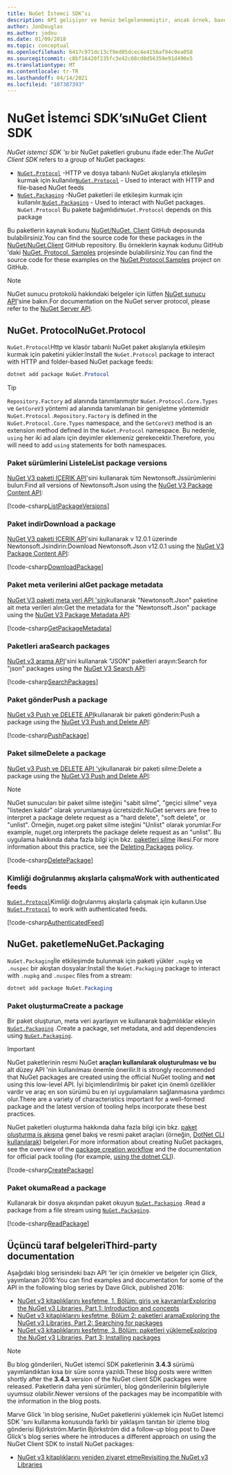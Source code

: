 ```yaml
---
title: NuGet İstemci SDK’sı
description: API gelişiyor ve henüz belgelenmemiştir, ancak örnek, bave Glick 'in blogundan bulunabilir.
author: JonDouglas
ms.author: jodou
ms.date: 01/09/2018
ms.topic: conceptual
ms.openlocfilehash: 6417c971dc13cf9ed05dcec4e4156af94c0ea058
ms.sourcegitcommit: c8bf16420f235fc3e42c08cd0d56359e91d490e5
ms.translationtype: MT
ms.contentlocale: tr-TR
ms.lasthandoff: 04/14/2021
ms.locfileid: "107387393"
---
```

# <a name="nuget-client-sdk"></a><span data-ttu-id="ddbd8-103">NuGet İstemci SDK’sı</span><span class="sxs-lookup"><span data-stu-id="ddbd8-103">NuGet Client SDK</span></span>

<span data-ttu-id="ddbd8-104">*NuGet istemci SDK 'sı* bir NuGet paketleri grubunu ifade eder:</span><span class="sxs-lookup"><span data-stu-id="ddbd8-104">The *NuGet Client SDK* refers to a group of NuGet packages:</span></span>

* <span data-ttu-id="ddbd8-105">[`NuGet.Protocol`](https://www.nuget.org/packages/NuGet.Protocol) -HTTP ve dosya tabanlı NuGet akışlarıyla etkileşim kurmak için kullanılır</span><span class="sxs-lookup"><span data-stu-id="ddbd8-105">[`NuGet.Protocol`](https://www.nuget.org/packages/NuGet.Protocol) - Used to interact with HTTP and file-based NuGet feeds</span></span>
* <span data-ttu-id="ddbd8-106">[`NuGet.Packaging`](https://www.nuget.org/packages/NuGet.Packaging) -NuGet paketleri ile etkileşim kurmak için kullanılır.</span><span class="sxs-lookup"><span data-stu-id="ddbd8-106">[`NuGet.Packaging`](https://www.nuget.org/packages/NuGet.Packaging) - Used to interact with NuGet packages.</span></span> <span data-ttu-id="ddbd8-107">`NuGet.Protocol` Bu pakete bağımlıdır</span><span class="sxs-lookup"><span data-stu-id="ddbd8-107">`NuGet.Protocol` depends on this package</span></span>

<span data-ttu-id="ddbd8-108">Bu paketlerin kaynak kodunu [NuGet/NuGet. Client](https://github.com/NuGet/NuGet.Client) GitHub deposunda bulabilirsiniz.</span><span class="sxs-lookup"><span data-stu-id="ddbd8-108">You can find the source code for these packages in the [NuGet/NuGet.Client](https://github.com/NuGet/NuGet.Client) GitHub repository.</span></span>
<span data-ttu-id="ddbd8-109">Bu örneklerin kaynak kodunu GitHub 'daki [NuGet. Protocol. Samples](https://github.com/NuGet/Samples/tree/main/NuGetProtocolSamples) projesinde bulabilirsiniz.</span><span class="sxs-lookup"><span data-stu-id="ddbd8-109">You can find the source code for these examples on the [NuGet.Protocol.Samples](https://github.com/NuGet/Samples/tree/main/NuGetProtocolSamples) project on GitHub.</span></span>

> [!Note]
> <span data-ttu-id="ddbd8-110">NuGet sunucu protokolü hakkındaki belgeler için lütfen [NuGet sunucu API](~/api/overview.md)'sine bakın.</span><span class="sxs-lookup"><span data-stu-id="ddbd8-110">For documentation on the NuGet server protocol, please refer to the [NuGet Server API](~/api/overview.md).</span></span>

## <a name="nugetprotocol"></a><span data-ttu-id="ddbd8-111">NuGet. Protocol</span><span class="sxs-lookup"><span data-stu-id="ddbd8-111">NuGet.Protocol</span></span>

<span data-ttu-id="ddbd8-112">`NuGet.Protocol`Http ve klasör tabanlı NuGet paket akışlarıyla etkileşim kurmak için paketini yükler:</span><span class="sxs-lookup"><span data-stu-id="ddbd8-112">Install the `NuGet.Protocol` package to interact with HTTP and folder-based NuGet package feeds:</span></span>

```ps1
dotnet add package NuGet.Protocol
```

> [!Tip]
> <span data-ttu-id="ddbd8-113">`Repository.Factory` ad alanında tanımlanmıştır `NuGet.Protocol.Core.Types` ve `GetCoreV3` yöntemi ad alanında tanımlanan bir genişletme yöntemidir `NuGet.Protocol` .</span><span class="sxs-lookup"><span data-stu-id="ddbd8-113">`Repository.Factory` is defined in the `NuGet.Protocol.Core.Types` namespace, and the `GetCoreV3` method is an extension method defined in the `NuGet.Protocol` namespace.</span></span> <span data-ttu-id="ddbd8-114">Bu nedenle, `using` her iki ad alanı için deyimler eklemeniz gerekecektir.</span><span class="sxs-lookup"><span data-stu-id="ddbd8-114">Therefore, you will need to add `using` statements for both namespaces.</span></span>

### <a name="list-package-versions"></a><span data-ttu-id="ddbd8-115">Paket sürümlerini Listele</span><span class="sxs-lookup"><span data-stu-id="ddbd8-115">List package versions</span></span>

<span data-ttu-id="ddbd8-116">[NuGet V3 paketi IÇERIK API](../api/package-base-address-resource.md#enumerate-package-versions)'sini kullanarak tüm Newtonsoft.Jssürümlerini bulun:</span><span class="sxs-lookup"><span data-stu-id="ddbd8-116">Find all versions of Newtonsoft.Json using the [NuGet V3 Package Content API](../api/package-base-address-resource.md#enumerate-package-versions):</span></span>

[!code-csharp[ListPackageVersions](~/../nuget-samples/NuGetProtocolSamples/Program.cs?name=ListPackageVersions)]

### <a name="download-a-package"></a><span data-ttu-id="ddbd8-117">Paket indir</span><span class="sxs-lookup"><span data-stu-id="ddbd8-117">Download a package</span></span>

<span data-ttu-id="ddbd8-118">[NuGet V3 paketi IÇERIK API](../api/package-base-address-resource.md)'sini kullanarak v 12.0.1 üzerinde Newtonsoft.Jsindirin:</span><span class="sxs-lookup"><span data-stu-id="ddbd8-118">Download Newtonsoft.Json v12.0.1 using the [NuGet V3 Package Content API](../api/package-base-address-resource.md):</span></span>

[!code-csharp[DownloadPackage](~/../nuget-samples/NuGetProtocolSamples/Program.cs?name=DownloadPackage)]

### <a name="get-package-metadata"></a><span data-ttu-id="ddbd8-119">Paket meta verilerini al</span><span class="sxs-lookup"><span data-stu-id="ddbd8-119">Get package metadata</span></span>

<span data-ttu-id="ddbd8-120">[NuGet V3 paketi meta veri API 'sini](../api/registration-base-url-resource.md)kullanarak "Newtonsoft.Json" paketine ait meta verileri alın:</span><span class="sxs-lookup"><span data-stu-id="ddbd8-120">Get the metadata for the "Newtonsoft.Json" package using the [NuGet V3 Package Metadata API](../api/registration-base-url-resource.md):</span></span>

[!code-csharp[GetPackageMetadata](~/../nuget-samples/NuGetProtocolSamples/Program.cs?name=GetPackageMetadata)]

### <a name="search-packages"></a><span data-ttu-id="ddbd8-121">Paketleri ara</span><span class="sxs-lookup"><span data-stu-id="ddbd8-121">Search packages</span></span>

<span data-ttu-id="ddbd8-122">[NuGet v3 arama API](../api/search-query-service-resource.md)'sini kullanarak "JSON" paketleri arayın:</span><span class="sxs-lookup"><span data-stu-id="ddbd8-122">Search for "json" packages using the [NuGet V3 Search API](../api/search-query-service-resource.md):</span></span>

[!code-csharp[SearchPackages](~/../nuget-samples/NuGetProtocolSamples/Program.cs?name=SearchPackages)]

### <a name="push-a-package"></a><span data-ttu-id="ddbd8-123">Paket gönder</span><span class="sxs-lookup"><span data-stu-id="ddbd8-123">Push a package</span></span>

<span data-ttu-id="ddbd8-124">[NuGet v3 Push ve DELETE API](../api/package-publish-resource.md)kullanarak bir paketi gönderin:</span><span class="sxs-lookup"><span data-stu-id="ddbd8-124">Push a package using the [NuGet V3 Push and Delete API](../api/package-publish-resource.md):</span></span>

[!code-csharp[PushPackage](~/../nuget-samples/NuGetProtocolSamples/Program.cs?name=PushPackage)]

### <a name="delete-a-package"></a><span data-ttu-id="ddbd8-125">Paket silme</span><span class="sxs-lookup"><span data-stu-id="ddbd8-125">Delete a package</span></span>

<span data-ttu-id="ddbd8-126">[NuGet v3 Push ve DELETE API 'yi](../api/package-publish-resource.md)kullanarak bir paketi silme:</span><span class="sxs-lookup"><span data-stu-id="ddbd8-126">Delete a package using the [NuGet V3 Push and Delete API](../api/package-publish-resource.md):</span></span>

> [!Note]
> <span data-ttu-id="ddbd8-127">NuGet sunucuları bir paket silme isteğini "sabit silme", "geçici silme" veya "listeden kaldır" olarak yorumlamaya ücretsizdir.</span><span class="sxs-lookup"><span data-stu-id="ddbd8-127">NuGet servers are free to interpret a package delete request as a "hard delete", "soft delete", or "unlist".</span></span>
> <span data-ttu-id="ddbd8-128">Örneğin, nuget.org paket silme isteğini "Unlist" olarak yorumlar.</span><span class="sxs-lookup"><span data-stu-id="ddbd8-128">For example, nuget.org interprets the package delete request as an "unlist".</span></span> <span data-ttu-id="ddbd8-129">Bu uygulama hakkında daha fazla bilgi için bkz. [paketleri silme](../nuget-org/policies/deleting-packages.md) ilkesi.</span><span class="sxs-lookup"><span data-stu-id="ddbd8-129">For more information about this practice, see the [Deleting Packages](../nuget-org/policies/deleting-packages.md) policy.</span></span>

[!code-csharp[DeletePackage](~/../nuget-samples/NuGetProtocolSamples/Program.cs?name=DeletePackage)]

### <a name="work-with-authenticated-feeds"></a><span data-ttu-id="ddbd8-130">Kimliği doğrulanmış akışlarla çalışma</span><span class="sxs-lookup"><span data-stu-id="ddbd8-130">Work with authenticated feeds</span></span>

<span data-ttu-id="ddbd8-131">[`NuGet.Protocol`](https://www.nuget.org/packages/NuGet.Protocol)Kimliği doğrulanmış akışlarla çalışmak için kullanın.</span><span class="sxs-lookup"><span data-stu-id="ddbd8-131">Use [`NuGet.Protocol`](https://www.nuget.org/packages/NuGet.Protocol) to work with authenticated feeds.</span></span>

[!code-csharp[AuthenticatedFeed](~/../nuget-samples/NuGetProtocolSamples/Program.cs?name=AuthenticatedFeed)]

## <a name="nugetpackaging"></a><span data-ttu-id="ddbd8-132">NuGet. paketleme</span><span class="sxs-lookup"><span data-stu-id="ddbd8-132">NuGet.Packaging</span></span>

<span data-ttu-id="ddbd8-133">`NuGet.Packaging`İle etkileşimde bulunmak için paketi yükler `.nupkg` ve `.nuspec` bir akıştan dosyalar:</span><span class="sxs-lookup"><span data-stu-id="ddbd8-133">Install the `NuGet.Packaging` package to interact with `.nupkg` and `.nuspec` files from a stream:</span></span>

```ps1
dotnet add package NuGet.Packaging
```

### <a name="create-a-package"></a><span data-ttu-id="ddbd8-134">Paket oluşturma</span><span class="sxs-lookup"><span data-stu-id="ddbd8-134">Create a package</span></span>

<span data-ttu-id="ddbd8-135">Bir paket oluşturun, meta veri ayarlayın ve kullanarak bağımlılıklar ekleyin [`NuGet.Packaging`](https://www.nuget.org/packages/NuGet.Packaging) .</span><span class="sxs-lookup"><span data-stu-id="ddbd8-135">Create a package, set metadata, and add dependencies using [`NuGet.Packaging`](https://www.nuget.org/packages/NuGet.Packaging).</span></span>

> [!IMPORTANT]
> <span data-ttu-id="ddbd8-136">NuGet paketlerinin resmi NuGet **araçları kullanılarak oluşturulması ve bu** alt düzey API 'nin kullanılması önemle önerilir.</span><span class="sxs-lookup"><span data-stu-id="ddbd8-136">It is strongly recommended that NuGet packages are created using the official NuGet tooling and **not** using this low-level API.</span></span> <span data-ttu-id="ddbd8-137">İyi biçimlendirilmiş bir paket için önemli özellikler vardır ve araç en son sürümü bu en iyi uygulamaların sağlanmasına yardımcı olur.</span><span class="sxs-lookup"><span data-stu-id="ddbd8-137">There are a variety of characteristics important for a well-formed package and the latest version of tooling helps incorporate these best practices.</span></span>
> 
> <span data-ttu-id="ddbd8-138">NuGet paketleri oluşturma hakkında daha fazla bilgi için bkz. [paket oluşturma iş akışına](../create-packages/overview-and-workflow.md) genel bakış ve resmi paket araçları (örneğin, [DotNet CLI kullanılarak](../create-packages/creating-a-package-dotnet-cli.md)) belgeleri.</span><span class="sxs-lookup"><span data-stu-id="ddbd8-138">For more information about creating NuGet packages, see the overview of the [package creation workflow](../create-packages/overview-and-workflow.md) and the documentation for official pack tooling (for example, [using the dotnet CLI](../create-packages/creating-a-package-dotnet-cli.md)).</span></span>

[!code-csharp[CreatePackage](~/../nuget-samples/NuGetProtocolSamples/Program.cs?name=CreatePackage)]

### <a name="read-a-package"></a><span data-ttu-id="ddbd8-139">Paket okuma</span><span class="sxs-lookup"><span data-stu-id="ddbd8-139">Read a package</span></span>

<span data-ttu-id="ddbd8-140">Kullanarak bir dosya akışından paket okuyun [`NuGet.Packaging`](https://www.nuget.org/packages/NuGet.Packaging) .</span><span class="sxs-lookup"><span data-stu-id="ddbd8-140">Read a package from a file stream using [`NuGet.Packaging`](https://www.nuget.org/packages/NuGet.Packaging).</span></span>

[!code-csharp[ReadPackage](~/../nuget-samples/NuGetProtocolSamples/Program.cs?name=ReadPackage)]

## <a name="third-party-documentation"></a><span data-ttu-id="ddbd8-141">Üçüncü taraf belgeleri</span><span class="sxs-lookup"><span data-stu-id="ddbd8-141">Third-party documentation</span></span>

<span data-ttu-id="ddbd8-142">Aşağıdaki blog serisindeki bazı API 'ler için örnekler ve belgeler için Glick, yayımlanan 2016:</span><span class="sxs-lookup"><span data-stu-id="ddbd8-142">You can find examples and documentation for some of the API in the following blog series by Dave Glick, published 2016:</span></span>

- [<span data-ttu-id="ddbd8-143">NuGet v3 kitaplıklarını keşfetme, 1. Bölüm: giriş ve kavramlar</span><span class="sxs-lookup"><span data-stu-id="ddbd8-143">Exploring the NuGet v3 Libraries, Part 1: Introduction and concepts</span></span>](http://daveaglick.com/posts/exploring-the-nuget-v3-libraries-part-1)
- [<span data-ttu-id="ddbd8-144">NuGet v3 kitaplıklarını keşfetme, Bölüm 2: paketleri arama</span><span class="sxs-lookup"><span data-stu-id="ddbd8-144">Exploring the NuGet v3 Libraries, Part 2: Searching for packages</span></span>](http://daveaglick.com/posts/exploring-the-nuget-v3-libraries-part-2)
- [<span data-ttu-id="ddbd8-145">NuGet v3 kitaplıklarını keşfetme, 3. Bölüm: paketleri yükleme</span><span class="sxs-lookup"><span data-stu-id="ddbd8-145">Exploring the NuGet v3 Libraries, Part 3: Installing packages</span></span>](http://daveaglick.com/posts/exploring-the-nuget-v3-libraries-part-3)

> [!Note]
> <span data-ttu-id="ddbd8-146">Bu blog gönderileri, NuGet istemci SDK paketlerinin **3.4.3** sürümü yayımlandıktan kısa bir süre sonra yazıldı.</span><span class="sxs-lookup"><span data-stu-id="ddbd8-146">These blog posts were written shortly after the **3.4.3** version of the NuGet client SDK packages were released.</span></span>
> <span data-ttu-id="ddbd8-147">Paketlerin daha yeni sürümleri, blog gönderilerinin bilgileriyle uyumsuz olabilir.</span><span class="sxs-lookup"><span data-stu-id="ddbd8-147">Newer versions of the packages may be incompatible with the information in the blog posts.</span></span>

<span data-ttu-id="ddbd8-148">Marve Glick 'in blog serisine, NuGet paketlerini yüklemek için NuGet Istemci SDK 'sını kullanma konusunda farklı bir yaklaşım tanıtan bir izleme blog gönderisi Björkström.</span><span class="sxs-lookup"><span data-stu-id="ddbd8-148">Martin Björkström did a follow-up blog post to Dave Glick's blog series where he introduces a different approach on using the NuGet Client SDK to install NuGet packages:</span></span>

- [<span data-ttu-id="ddbd8-149">NuGet v3 kitaplıklarını yeniden ziyaret etme</span><span class="sxs-lookup"><span data-stu-id="ddbd8-149">Revisiting the NuGet v3 Libraries</span></span>](https://martinbjorkstrom.com/posts/2018-09-19-revisiting-nuget-client-libraries)
